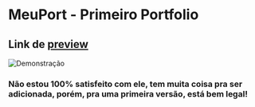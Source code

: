 # MeuPort - Primeiro Portfolio

## Link de [preview]

![Demonstração](https://user-images.githubusercontent.com/81701584/128215302-81fed204-f902-4846-a88c-151ac92bf6f5.png)

### Não estou 100% satisfeito com ele, tem muita coisa pra ser adicionada, porém, pra uma primeira versão, está bem legal!

[preview]: https://blissful-ptolemy-7bc781.netlify.app/index.html
